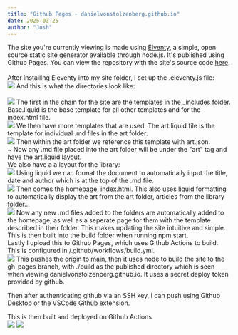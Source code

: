 ```yaml
---
title: "Github Pages - danielvonstolzenberg.github.io"
date: 2025-03-25
author: "Josh"
---
```


The site you're currently viewing is made using [Elventy](https://www.11ty.dev/), a simple, open source static site generator available through node.js.
It's published using Github Pages. You can view the repository with the site's source code [here](https://github.com/danielvonstolzenberg/danielvonstolzenberg.github.io).
<br>  
After installing Eleventy into my site folder, I set up the .eleventy.js file:
<br>
![](/assets/img/dvssite/eleventyjs.png
)
And this is what the directories look like:  
<br>
![](/assets/img/dvssite/directories.png
)
The first in the chain for the site are the templates in the _includes folder. Base.liquid is the base template for all other templates and for the index.html file.
<br>
![](/assets/img/dvssite/baseliquid.png
)
We then have more templates that are used. The art.liquid file is the template for individual .md files in the art folder.
<br>
![](/assets/img/dvssite/artliquid.png
)
Then within the art folder we reference this template with art.json.
<br>
~[](/assets/img/dvssite/artjson.png
)
Now any .md file placed into the art folder will be under the "art" tag and have the art.liquid layout.
<br>
We also have a a layout for the library:
<br>
![](/assets/img/dvssite/libliquid.png
)
Using liquid we can format the document to automatically input the title, date and author which is at the top of the .md file.
<br>
![](/assets/img/dvssite/artmd.png
)
Then comes the homepage, index.html. This also uses liquid formatting to automatically display the art from the art folder, articles from the library folder...
<br>
![](/assets/img/dvssite/indexhtml.png
)
Now any new .md files added to the folders are automatically added to the homepage, as well as a seperate page for them with the template described in their folder. This makes updating the site intuitive and simple.
This is then built into the build folder when running npm start.
<br>
Lastly I upload this to Github Pages, which uses Github Actions to build. This is configured in /.github/workflows/build.yml.
<br>
![](/assets/img/dvssite/buildyml.png
)
This pushes the origin to main, then it uses node to build the site to the gh-pages branch, with ./build as the published directory which is seen when viewing danielvonstolzenberg.github.io. It uses a secret deploy token provided by github.

Then after authenticating github via an SSH key, I can push using Github Desktop or the VSCode Github extension.

This is then built and deployed on Github Actions.
<br>
![](/assets/img/dvssite/buildeleventy.png
)
![](/assets/img/dvssite/deploy.png
)